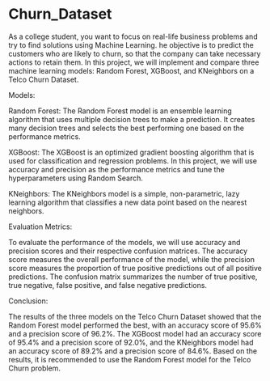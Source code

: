 # Churn_Dataset

As a college student, you want to focus on real-life business problems and try to find solutions using Machine Learning. he objective is to predict the customers who are likely to churn, so that the company can take necessary actions to retain them. In this project, we will implement and compare three machine learning models: Random Forest, XGBoost, and KNeighbors on a Telco Churn Dataset.


Models:

Random Forest:
The Random Forest model is an ensemble learning algorithm that uses multiple decision trees to make a prediction. It creates many decision trees and selects the best performing one based on the performance metrics.

XGBoost:
The XGBoost is an optimized gradient boosting algorithm that is used for classification and regression problems. In this project, we will use accuracy and precision as the performance metrics and tune the hyperparameters using Random Search.

KNeighbors:
The KNeighbors model is a simple, non-parametric, lazy learning algorithm that classifies a new data point based on the nearest neighbors. 


Evaluation Metrics:

To evaluate the performance of the models, we will use accuracy and precision scores and their respective confusion matrices. The accuracy score measures the overall performance of the model, while the precision score measures the proportion of true positive predictions out of all positive predictions. The confusion matrix summarizes the number of true positive, true negative, false positive, and false negative predictions.


Conclusion:

The results of the three models on the Telco Churn Dataset showed that the Random Forest model performed the best, with an accuracy score of 95.6% and a precision score of 96.2%. The XGBoost model had an accuracy score of 95.4% and a precision score of 92.0%, and the KNeighbors model had an accuracy score of 89.2% and a precision score of 84.6%. Based on the results, it is recommended to use the Random Forest model for the Telco Churn problem.

